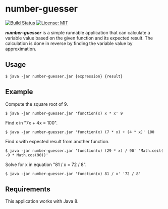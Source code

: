 # number-guesser

[![Build Status](https://travis-ci.org/jaycobbcruz/number-guesser.svg?branch=master)](https://travis-ci.org/jaycobbcruz/number-guesser) [![License: MIT](https://img.shields.io/badge/License-MIT-yellow.svg)](https://opensource.org/licenses/MIT)


***number-guesser*** is a simple runnable application that can calculate a variable value based on the given function and its expected result.
The calculation is done in reverse by finding the variable value by approximation.

## Usage
```{r, engine='bash'}
$ java -jar number-guesser.jar {expression} {result}
```

## Example
Compute the square root of 9.
```{r, engine='bash'}
$ java -jar number-guesser.jar 'function(x) x * x' 9
```


Find x in "7x + 4x = 100".
```{r, engine='bash'}
$ java -jar number-guesser.jar 'function(x) (7 * x) + (4 * x)' 100
```


Find x with expected result from another function.
```{r, engine='bash'}
$ java -jar number-guesser.jar 'function(x) (29 * x) / 90' 'Math.ceil( -9 * Math.cos(90))'
```


Solve for x in equation "81 / x = 72 / 8".
```{r, engine='bash'}
$ java -jar number-guesser.jar 'function(x) 81 / x' '72 / 8'
```


## Requirements
This application works with Java 8.
